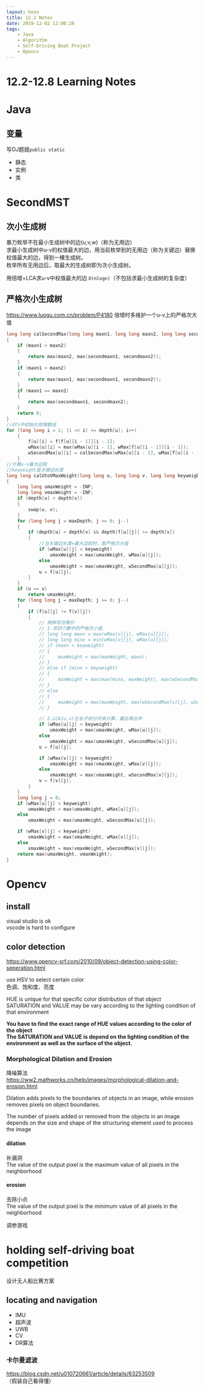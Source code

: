 ```yaml
---
layout: hexo
title: 12.2 Notes
date: 2019-12-02 12:00:28
tags: 
    - Java
    - Algorithm
    - Self-Driving Boat Project
    - Opencv
---
```

# 12.2-12.8 Learning Notes

# Java
## 变量
写OJ题就```public static```
+ 静态
+ 实例
+ 类

# SecondMST
## 次小生成树
暴力枚举不在最小生成树中的边(u,v,w)（称为无用边）  
求最小生成树中u-v的权值最大的边，用当前枚举到的无用边（称为关键边）替换权值最大的边，得到一棵生成树。  
枚举所有无用边后，取最大的生成树即为次小生成树。

用倍增+LCA求u-v中权值最大的边
```O(nlogn)```（不包括求最小生成树的复杂度）

## 严格次小生成树
https://www.luogu.com.cn/problem/P4180
倍增时多维护一个u-v上的严格次大值
```c
long long calSecondMax(long long maxn1, long long maxn2, long long secondmaxn1, long long secondmaxn2)
{
    if (maxn1 > maxn2)
    {
        return max(maxn2, max(secondmaxn1, secondmaxn2));
    }
    if (maxn1 < maxn2)
    {
        return max(maxn1, max(secondmaxn1, secondmaxn2));
    }
    if (maxn1 == maxn2)
    {
        return max(secondmaxn1, secondmaxn2);
    }
    return 0;
}
//dfs中初始化倍增数组
for (long long i = 1; (1 << i) <= depth[u]; i++)
    {
        f[u][i] = f[f[u][i - 1]][i - 1];
        wMax[u][i] = max(wMax[u][i - 1], wMax[f[u][i - 1]][i - 1]);
        wSecondMax[u][i] = calSecondMax(wMax[u][i - 1], wMax[f[u][i - 1]][i - 1], wSecondMax[u][i - 1], wSecondMax[f[u][i - 1]][i - 1]);
    }
//计算u-v最大边权
//keyweight是关键边长度
long long calUtoVMaxWeight(long long u, long long v, long long keyweight)
{
    long long umaxWeight = -INF;
    long long vmaxWeight = -INF;
    if (depth[u] < depth[v])
    {
        swap(u, v);
    }
    for (long long j = maxDepth; j >= 0; j--)
    {
        if (depth[u] > depth[v] && depth[f[u][j]] >= depth[v])
        {
            //当关键边长度=最大边权时，取严格次大值
            if (wMax[u][j] < keyweight)
                umaxWeight = max(umaxWeight, wMax[u][j]);
            else
                umaxWeight = max(umaxWeight, wSecondMax[u][j]);
            u = f[u][j];
        }
    }
    if (u == v)
        return umaxWeight;
    for (long long j = maxDepth; j >= 0; j--)
    {
        if (f[u][j] != f[v][j])
        {
            // 两种写法等价
            // 1.求四个数中的严格次小值
            // long long maxn = max(wMax[v][j], wMax[u][j]);
            // long long minx = min(wMax[v][j], wMax[u][j]);
            // if (maxn < keyweight)
            // {
            //     maxWeight = max(maxWeight, maxn);
            // }
            // else if (minx < keyweight)
            // {
            //     maxWeight = max(max(minx, maxWeight), max(wSecondMax[v][j], wSecondMax[u][j]));
            // }
            // else
            // {
            //     maxWeight = max(maxWeight, max(wSecondMax[v][j], wSecondMax[u][j]));
            // }

            // 2.LCA(u,v)左右子树分开来计算，最后再合并
            if (wMax[u][j] < keyweight)
                umaxWeight = max(umaxWeight, wMax[u][j]);
            else
                umaxWeight = max(umaxWeight, wSecondMax[u][j]);
            u = f[u][j];

            if (wMax[v][j] < keyweight)
                vmaxWeight = max(vmaxWeight, wMax[v][j]);
            else
                vmaxWeight = max(vmaxWeight, wSecondMax[v][j]);
            v = f[v][j];
        }
    }
    long long j = 0;
    if (wMax[u][j] < keyweight)
        umaxWeight = max(umaxWeight, wMax[u][j]);
    else
        umaxWeight = max(umaxWeight, wSecondMax[u][j]);

    if (wMax[v][j] < keyweight)
        vmaxWeight = max(vmaxWeight, wMax[v][j]);
    else
        vmaxWeight = max(vmaxWeight, wSecondMax[v][j]);
    return max(umaxWeight, vmaxWeight);
}

```

# Opencv
## install
visual studio is ok  
vscode is hard to configure
## color detection
<https://www.opencv-srf.com/2010/09/object-detection-using-color-seperation.html>

use HSV to select certain color  
色调、饱和度、亮度

HUE is unique for that specific color distribution of that object  
SATURATION and VALUE may be vary according to the lighting condition of that environment

__You have to find the exact range of HUE values according to the color of the object__  
__The SATURATION and VALUE is depend on the lighting condition of the environment as well as the surface of the object.__

### Morphological Dilation and Erosion
降噪算法  
<https://ww2.mathworks.cn/help/images/morphological-dilation-and-erosion.html>

Dilation adds pixels to the boundaries of objects in an image, while erosion removes pixels on object boundaries. 

The number of pixels added or removed from the objects in an image depends on the size and shape of the structuring element used to process the image

#### dilation
补漏洞  
The value of the output pixel is the maximum value of all pixels in the neighborhood

#### erosion
去除小点  
The value of the output pixel is the minimum value of all pixels in the neighborhood

调参游戏

# holding self-driving boat competition
设计无人船比赛方案
## locating and navigation
+ IMU
+ 超声波
+ UWB
+ CV
+ DR算法
### 卡尔曼滤波
<https://blog.csdn.net/u010720661/article/details/63253509>  
（假装自己看得懂）